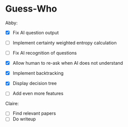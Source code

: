 # Guess-Who

Abby:
- [X] Fix AI question output
- [ ] Implement certainty weighted entropy calculation
- [ ] Fix AI recognition of questions
- [X] Allow human to re-ask when AI does not understand
- [X] Implement backtracking
- [X] Display decision tree
- [ ] Add even more features


Claire:
- [ ] Find relevant papers
- [ ] Do writeup